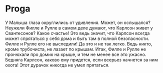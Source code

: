 # Proga
У Малыша глаза округлились от удивления. Может, он ослышался? Неужели Филле и Рулле в самом деле думают, что Карлсон живет у Свантесонов? Какое счастье! Это ведь значит, что Карлсон всегда может спрятаться у себя дома и быть там в полной безопасности. Филле и Рулле его не выследили! Да это и не так легко. Ведь никто, кроме трубочиста, не лазает по крышам. Итак, Филле и Рулле не пронюхали про домик на крыше, и тем не менее все это ужасно. Бедняга Карлсон, каково ему придется, если всерьез начнется за ним охота! Этот дурачок никогда не умел прятаться.

